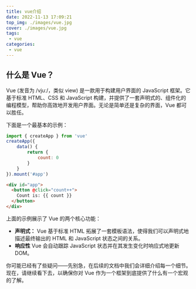```yaml
---
title: vue介绍
date: 2022-11-13 17:09:21
top_img: ./images/vue.jpg
cover: ./images/vue.jpg
tags: 
 - vue
categories:
 - vue
---
```

## 什么是 Vue？
Vue (发音为 /vjuː/，类似 view) 是一款用于构建用户界面的 JavaScript 框架。它基于标准 HTML、CSS 和 JavaScript 构建，并提供了一套声明式的、组件化的编程模型，帮助你高效地开发用户界面。无论是简单还是复杂的界面，Vue 都可以胜任。

下面是一个最基本的示例：
```javascript
import { createApp } from 'vue'
createApp({
    data() {
        return {
            count: 0
        }
    }
}).mount('#app')
```
```html
<div id="app">
  <button @click="count++">
    Count is: {{ count }}
  </button>
</div>
```
上面的示例展示了 Vue 的两个核心功能：
- **声明式：** Vue 基于标准 HTML 拓展了一套模板语法，使得我们可以声明式地描述最终输出的 HTML 和 JavaScript 状态之间的关系。
- **响应性** Vue 会自动跟踪 JavaScript 状态并在其发生变化时响应式地更新 DOM。

你可能已经有了些疑问——先别急，在后续的文档中我们会详细介绍每一个细节。现在，请继续看下去，以确保你对 Vue 作为一个框架到底提供了什么有一个宏观的了解。
